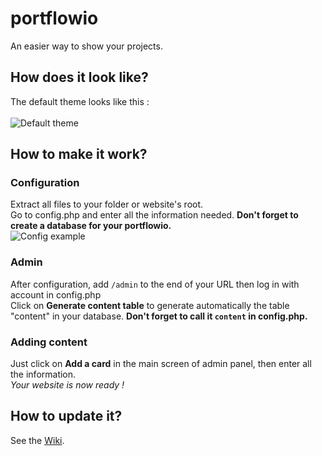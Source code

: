 # portflowio
An easier way to show your projects.  

## How does it look like?
The default theme looks like this :<br><br>
![Default theme](https://i.imgur.com/Wvt767V.png)  

## How to make it work?

### Configuration
Extract all files to your folder or website's root.  
Go to config.php and enter all the information needed. **Don't forget to create a database for your portflowio.**  
![Config example](https://i.imgur.com/dRmFCFV.png)  

### Admin
After configuration, add `/admin` to the end of your URL then log in with account in config.php  
Click on **Generate content table** to generate automatically the table "content" in your database. **Don't forget to call it `content` in config.php.**  

### Adding content
Just click on **Add a card** in the main screen of admin panel, then enter all the information.  
*Your website is now ready !*  

## How to update it?
See the [Wiki](https://github.com/ecnivtwelve/portflowio/wiki/Update).
